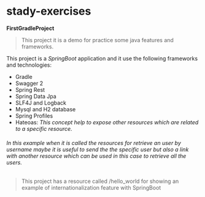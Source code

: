 # stady-exercises

**FirstGradleProject**

> This project it is a demo for practice some java features and frameworks.

This project is a _SpringBoot_ application and it use the following frameworks and technologies:
- Gradle
- Swagger 2
- Spring Rest
- Spring Data Jpa
- SLF4J and Logback
- Mysql and H2 database
- Spring Profiles
- Hateoas: _This concept help to expose other resources which are related to a specific resource._

###### In this example when it is called the resources for retrieve an user by username maybe it is useful to send the the specific user but also a link with another resource which can be used in this case to retrieve all the users.

> This project has a resource called /hello_world for showing an example of internationalization feature with SpringBoot



